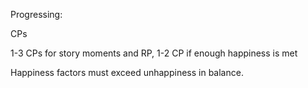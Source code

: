 







Progressing:

CPs

1-3 CPs for story moments and RP, 1-2 CP if enough happiness is met

Happiness factors must exceed unhappiness in balance.